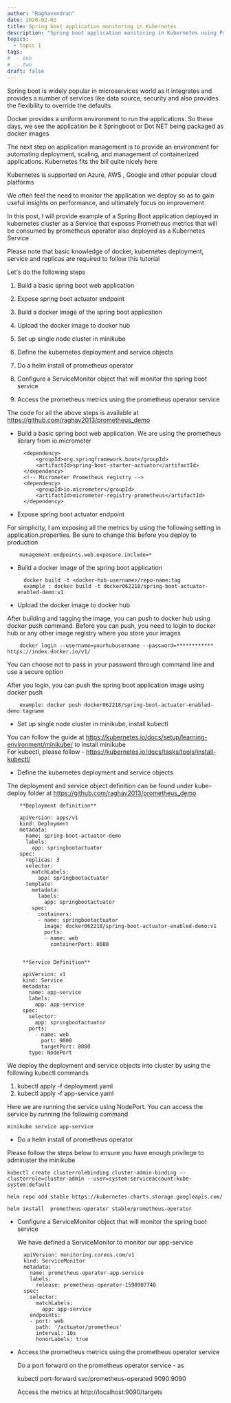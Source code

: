 ```yaml
---
author: "Raghavendran"
date: 2020-02-02
title: Spring boot application monitoring in Kubernetes
description: "Spring boot application monitoring in Kubernetes using Prometheus"
topics:
  - topic 1
tags:
#  - one
#  - two
draft: false
---
```



Spring boot is widely popular in microservices world as it integrates and provides a number of services like data source, security  and also provides the flexibility to override the defaults 

Docker provides a uniform  environment to run the applications. So these days, we see the application be it Springboot  or Dot NET being packaged as docker images

The next step on application management  is to provide an environment for automating deployment, scaling, and management of containerized applications. Kubernetes fits the bill quite nicely here

Kubernetes is supported  on Azure, AWS , Google and other popular cloud platforms 

We often feel the need to monitor the application we deploy so as to gain useful insights on performance, and ultimately focus on improvement

In this post, I will provide example of a Spring Boot application deployed in kubernetes cluster as a Service that exposes Prometheus metrics that will be consumed by prometheus operator
also deployed as a Kubernetes Service

Please note that basic knowledge of docker, kubernetes deployment, service and replicas are required to follow this tutorial


Let's do the following steps

1. Build a basic spring boot web application

2. Expose spring boot actuator endpoint

3. Build a docker image of the spring boot application

4. Upload the docker image to docker hub

5. Set up single node cluster in minikube

6. Define the kubernetes deployment and service objects

7. Do a helm install of prometheus operator

8. Configure a ServiceMonitor object that will monitor the spring boot service

9. Access the prometheus metrics using the prometheus operator service

The code for all the above steps is available at https://github.com/raghav2013/prometheus_demo



* Build a basic spring boot web application. We are using the prometheus library from io.micrometer

		<dependency>
			<groupId>org.springframework.boot</groupId>
			<artifactId>spring-boot-starter-actuator</artifactId>
		</dependency>
		<!-- Micrometer Prometheus registry -->
		<dependency>
			<groupId>io.micrometer</groupId>
			<artifactId>micrometer-registry-prometheus</artifactId>
		</dependency>

* Expose spring boot actuator endpoint

For simplicity, I am exposing all the metrics by using the following setting in application.properties. Be sure to change
this before you deploy to production

		management.endpoints.web.exposure.include=*


* Build a docker image of the spring boot application

		docker build -t <docker-hub-username>/repo-name:tag
		example : docker build -t docker062218/spring-boot-actuator-enabled-demo:v1


* Upload the docker image to docker hub

After building and tagging the image, you can push to docker hub using docker push command. Before you can push, you
need to login to docker hub or any other image registry where you store your images

		docker login --username=yourhubusername --password=************ https://index.docker.io/v1/


You can choose not to pass in your password through command line and use a secure option

After you login, you can push the spring boot application image using docker push

        example: docker push docker062218/spring-boot-actuator-enabled-demo:tagname

* Set up single node cluster in minikube, install kubectl

You can follow the guide at https://kubernetes.io/docs/setup/learning-environment/minikube/ to install minikube 
<br>
For kubectl, please follow - https://kubernetes.io/docs/tasks/tools/install-kubectl/



* Define the kubernetes deployment and service objects


The deployment and service object definition can be found under kube-deploy folder at https://github.com/raghav2013/prometheus_demo

        **Deployment definition**

        apiVersion: apps/v1
        kind: Deployment
        metadata:
          name: spring-boot-actuator-demo
          labels:
            app: springbootactuator
        spec:
          replicas: 3
          selector:
            matchLabels:
              app: springbootactuator
          template:
            metadata:
              labels:
                app: springbootactuator
            spec:
              containers:
              - name: springbootactuator
                image: docker062218/spring-boot-actuator-enabled-demo:v1
                ports:
                - name: web
                  containerPort: 8080


         **Service Definition**

         apiVersion: v1
         kind: Service
         metadata:
           name: app-service
           labels:
             app: app-service
         spec:
           selector:
             app: springbootactuator
           ports:
             - name: web
               port: 9000
               targetPort: 8080
           type: NodePort



We deploy the deployment and service objects into cluster by using the following kubectl commands

1. kubectl apply -f deployment.yaml
2. kubectl apply -f app-service.yaml


Here we are running the service using NodePort. You can access the service by running the following command

    minikube service app-service

* Do a helm install of prometheus operator

Please follow the steps below to ensure you have enough privilege to administer the minikube

    kubectl create clusterrolebinding cluster-admin-binding --clusterrole=cluster-admin --user=system:serviceaccount:kube-system:default

    helm repo add stable https://kubernetes-charts.storage.googleapis.com/

    helm install  prometheus-operator stable/prometheus-operator


* Configure a ServiceMonitor object that will monitor the spring boot service

    We have defined a ServiceMonitor to monitor our app-service


        apiVersion: monitoring.coreos.com/v1
        kind: ServiceMonitor
        metadata:
          name: prometheus-operator-app-service
          labels:
            release: prometheus-operator-1590907740
        spec:
          selector:
            matchLabels:
              app: app-service
          endpoints:
          - port: web
            path: '/actuator/prometheus'
            interval: 10s
            honorLabels: true

* Access the prometheus metrics using the prometheus operator service

    Do a port forward on the prometheus operator service - as

    kubectl port-forward svc/prometheus-operated 9090:9090

    Access the metrics at http://localhost:9090/targets









